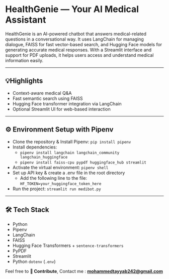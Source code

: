 # **HealthGenie — Your AI Medical Assistant**

HealthGenie is an AI-powered chatbot that answers medical-related questions in a conversational way. It uses LangChain for managing dialogue, FAISS for fast vector-based search, and Hugging Face models for generating accurate medical responses. With a Streamlit interface and support for PDF uploads, it helps users access and understand medical information easily.

---

## **💡Highlights**

- Context-aware medical Q&A  
- Fast semantic search using FAISS  
- Hugging Face transformer integration via LangChain  
- Optional Streamlit UI for web-based interaction  

---

## **⚙️ Environment Setup with Pipenv**

- Clone the repository & Install Pipenv: `pip install pipenv`
- Install dependencies: 
    - `pipenv install langchain langchain_community langchain_huggingface`
    - `pipenv install faiss-cpu pypdf huggingface_hub streamlit`
- Activate the virtual environment: `pipenv shell`
- Set up API key & create a .env file in the root directory
    - Add the following line to the file: `HF_TOKEN=your_huggingface_token_here`
- Run the project: `streamlit run medibot.py`

---

## **🛠️ Tech Stack**

- Python
- Pipenv                                    
- LangChain                                 
- FAISS                                     
- Hugging Face Transformers + `sentence-transformers` 
- PyPDF
- Streamlit                                 
- Python `dotenv` (`.env`)                  


Feel free to **🙌 Contribute**,
Contact me : **mohammedtayyab242@gmail.com**

